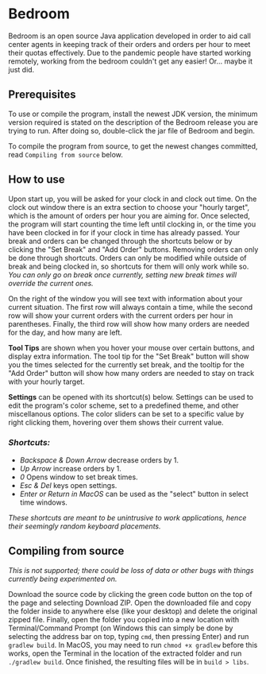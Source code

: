# Bedroom
Bedroom is an open source Java application developed in order to aid call center agents in keeping track of their orders 
and orders per hour to meet their quotas effectively. Due to the pandemic people have started working remotely, working 
from the bedroom couldn't get any easier! Or... maybe it just did.

## Prerequisites
To use or compile the program, install the newest JDK version, the minimum version required is stated on the description 
of the Bedroom release you are trying to run. After doing so, double-click the jar file of Bedroom and begin.

To compile the program from source, to get the newest changes committed, read ```Compiling from source``` below.

## How to use
Upon start up, you will be asked for your clock in and clock out time. On the clock out window there is an extra section 
to choose your "hourly target", which is the amount of orders per hour you are aiming for. Once selected, the program 
will start counting the time left until clocking in, or the time you have been clocked in for if your clock in time has 
already passed. Your break and orders can be changed through the shortcuts below or by clicking the "Set Break" and 
"Add Order" buttons. Removing orders can only be done through shortcuts. Orders can only be modified while outside of 
break and being clocked in, so shortcuts for them will only work while so. _You can only go on break once currently, 
setting new break times will override the current ones._

On the right of the window you will see text with information about your current situation. The first row will always 
contain a time, while the second row will show your current orders with the current orders per hour in parentheses. 
Finally, the third row will show how many orders are needed for the day, and how many are left. 

**Tool Tips** are shown when you hover your mouse over certain buttons, and display extra information. 
The tool tip for the "Set Break" button will show you the times selected for the currently set break, and the tooltip 
for the "Add Order" button will show how many orders are needed to stay on track with your hourly target.

**Settings** can be opened with its shortcut(s) below. Settings can be used to edit the program's color scheme,
set to a predefined theme, and other miscellanous options. The color sliders can be set to a specific value by right
clicking them, hovering over them shows their current value.

### _Shortcuts:_
* _Backspace & Down Arrow_ decrease orders by 1.
* _Up Arrow_ increase orders by 1.
* _0_ Opens window to set break times.
* _Esc & Del_ keys open settings.
* _Enter or Return in MacOS_ can be used as the "select" button in select time windows.

_These shortcuts are meant to be unintrusive to work applications,
hence their seemingly random keyboard placements._

## Compiling from source
_This is not supported; there could be loss of data or other bugs with things currently being experimented on._

Download the source code by clicking the green code button on the top of the page and selecting Download ZIP. Open 
the downloaded file and copy the folder inside to anywhere else (like your desktop) and delete the original zipped file. 
Finally, open the folder you copied into a new location with Terminal/Command Prompt (on Windows this can simply be done 
by selecting the address bar on top, typing ```cmd```, then pressing Enter) and run ```gradlew build```. In MacOS, you
may need to run ```chmod +x gradlew``` before this works, open the Terminal in the location of the extracted folder and 
run ```./gradlew build```. Once finished, the resulting files will be in ```build > libs```. 
